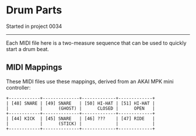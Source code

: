 # Drum Parts

Started in project 0034

-----

Each MIDI file here is a two-measure sequence that can be used to quickly start a drum beat.

## MIDI Mappings

These MIDI files use these mappings, derived from an AKAI MPK mini controller: 

```
+------------+--------------+-------------+-------------+
| [48] SNARE | [49] SNARE   | [50] HI-HAT | [51] HI-HAT |
|            |      (GHOST) |      CLOSED |      OPEN   |
+------------+--------------+-------------+-------------+
| [44] KICK  | [45] SNARE   | [46] ???    | [47] RIDE   |
|            |      (STICK) |             |             |
+------------+--------------+-------------+-------------+
```
